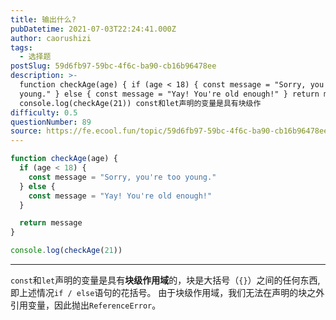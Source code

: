 ```yaml
---
title: 输出什么?
pubDatetime: 2021-07-03T22:24:41.000Z
author: caorushizi
tags:
  - 选择题
postSlug: 59d6fb97-59bc-4f6c-ba90-cb16b96478ee
description: >-
  function checkAge(age) { if (age < 18) { const message = "Sorry, you're too
  young." } else { const message = "Yay! You're old enough!" } return message }
  console.log(checkAge(21)) const和let声明的变量是具有块级作
difficulty: 0.5
questionNumber: 89
source: https://fe.ecool.fun/topic/59d6fb97-59bc-4f6c-ba90-cb16b96478ee
---
```


```javascript
function checkAge(age) {
  if (age < 18) {
    const message = "Sorry, you're too young."
  } else {
    const message = "Yay! You're old enough!"
  }

  return message
}

console.log(checkAge(21))
```

---

`const`和`let`声明的变量是具有**块级作用域**的，块是大括号（`{}`）之间的任何东西, 即上述情况`if / else`语句的花括号。 由于块级作用域，我们无法在声明的块之外引用变量，因此抛出`ReferenceError`。
